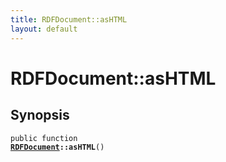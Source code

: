 ```yaml
---
title: RDFDocument::asHTML
layout: default
---
```


# RDFDocument::asHTML

## Synopsis

<code>public function <b><a href="RDFDocument">RDFDocument</a>::asHTML</b>()</code>

